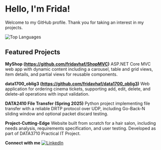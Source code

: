 # Hello, I'm Frida!

Welcome to my GitHub profile. Thank you for taking an interest in my projects.

![Top Languages](https://github-readme-stats.vercel.app/api/top-langs/?username=fridavhaf&layout=compact&theme=dark)


## Featured Projects

**MyShop (https://github.com/fridavhaf/ShopMVC)**
ASP.NET Core MVC web app with dynamic content including a carousel, table and grid views, item details, and partial views for reusable components.  

**data1700_oblig3 (https://github.com/fridavhaf/data1700_oblig3)**
Web application for ordering cinema tickets, supporting add, edit, delete, and delete-all operations with input validation.  

**DATA2410 File Transfer (Spring 2025)**
Python project implementing file transfer with a reliable DRTP protocol over UDP, including Go-Back-N sliding window and optional packet discard testing.  

**Project-Cutting-Edge**
Website built from scratch for a hair salon, including needs analysis, requirements specification, and user testing. Developed as part of DATA3710 Practical IT Project.


**Connect with me** [![LinkedIn](https://img.shields.io/badge/LinkedIn-0077B5?style=for-the-badge&logo=linkedin&logoColor=white)](https://www.linkedin.com/in/fridavhaf/)
